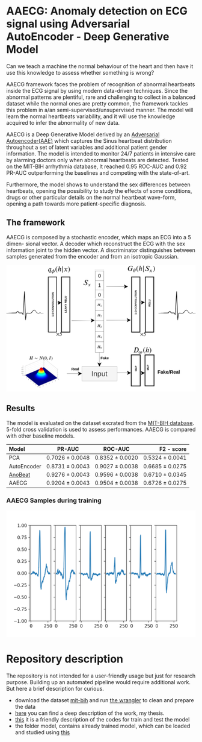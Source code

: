 # AAECG: Anomaly detection on ECG signal using Adversarial AutoEncoder - Deep Generative Model

Can we teach a machine the normal behaviour of the heart and then have it use this knowledge to assess whether something is wrong? 

AAECG framework faces the problem of recognition of abnormal heartbeats inside the ECG signal by using modern data-driven techniques. Since the abnormal patterns are plentiful, rare and challenging to collect in a balanced dataset while the normal ones are pretty common, the framework tackles this problem in a/an semi-supervised/unsupervised manner. The model will learn the normal heartbeats variability, and it will use the knowledge acquired to infer the abnormality of new data. 

AAECG is a Deep Generative Model derived by an [Adversarial Autoencoder(AAE)](https://arxiv.org/abs/1511.05644) which captures the Sinus heartbeat distribution throughout a set of latent variables and additional patient gender information. The model is intended to monitor 24/7 patients in intensive care by alarming doctors only when abnormal heartbeats are detected. Tested on the MIT-BIH arrhythmia database, It reached 0.95 ROC-AUC and 0.92 PR-AUC outperforming the baselines and competing with the state-of-art.

Furthermore, the model shows to understand the sex differences between heartbeats, opening the possibility to study the effects of some conditions, drugs or other particular details on the normal heartbeat wave-form, opening a path towards more patient-specific diagnosis.

## The framework

AAECG is composed by a stochastic encoder, which maps an ECG into a 5 dimen-
sional vector. A decoder which reconstruct the ECG with the sex information joint to the hidden
vector. A discriminator distinguishes between samples generated from the encoder and from an
isotropic Gaussian.

<img src="images/AAECG.png" width="700">

## Results

The model is evaluated on the dataset excrated from the [MIT-BIH database](https://physionet.org/content/mitdb/1.0.0/). 
5-fold cross validation is used to assess performances.
AAECG is compared with other baseline models. 

| Model        | PR-AUC              | ROC-AUC            | F2 - score      |
| :---         |     :---:           |          :---:      | ---: |
| PCA          | 0.7026 ± 0.0048     | 0.8352 ± 0.0020    | 0.5324 ± 0.0041 |
| AutoEncoder     | 0.8731 ± 0.0043            | 0.9027 ± 0.0038       | 0.6685 ± 0.0275|
| [AnoBeat](https://ieeexplore.ieee.org/abstract/document/9172828)     |  0.9276 ± 0.0043            | 0.9596 ± 0.0038       |0.6710 ± 0.0345|
| AAECG     | 0.9204 ± 0.0043            | 0.9504 ± 0.0038       | 0.6726  ± 0.0275|

### AAECG Samples during training 

![image](images/animationTrain.gif)

# Repository description
The repository is not intended for a user-friendly usage but just for research purpose.
Building up an automated pipeline would require additional work.
But here a brief description for curious.

- download the dataset [mit-bih](https://physionet.org/content/mitdb/1.0.0/) and run [the wrangler](Data_Wrangler.py) to clean and prepare the data
- [here](AAECG.pdf) you can find a deep description of the work, my thesis.
- [this](TRAIN_TEST_AAECG.ipynb) it is a friendly description of the codes for train and test the model
- the folder model, contains already trained model, which can be loaded and studied using [this](utils/explore_models.py)
